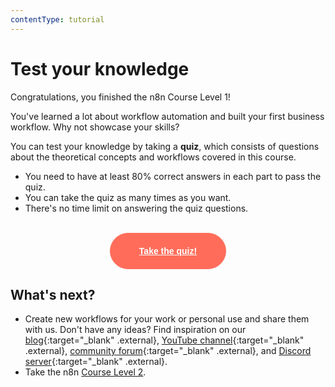 ```yaml
---
contentType: tutorial
---
```


# Test your knowledge

Congratulations, you finished the n8n Course Level 1!

You've learned a lot about workflow automation and built your first business workflow. Why not showcase your skills?

You can test your knowledge by taking a **quiz**, which consists of questions about the theoretical concepts and workflows covered in this course.

- You need to have at least 80% correct answers in each part to pass the quiz.
- You can take the quiz as many times as you want.
- There's no time limit on answering the quiz questions.

<br/>
<div style="text-align:center;">
	<button style="font-weight: 600;padding: 20px 46px;border-radius: 30px;color: #fff;background-color: #ff6d5a;border-color: #ff6d5a;border: 1px solid #ff6d5a;font-size: 14px;"><a href="https://n8n-community.typeform.com/to/JMoBXeGA" target="_blank" style="color: #fff;">Take the quiz!</a></button>
</div>


## What's next?

* Create new workflows for your work or personal use and share them with us. Don't have any ideas? Find inspiration on our [blog](https://n8n.io/blog/){:target="_blank" .external}, [YouTube channel](https://www.youtube.com/c/n8n-io){:target="_blank" .external}, [community forum](https://community.n8n.io){:target="_blank" .external}, and [Discord server](https://discord.gg/vWwMVThRta){:target="_blank" .external}.
* Take the n8n [Course Level 2](/courses/level-two/).
